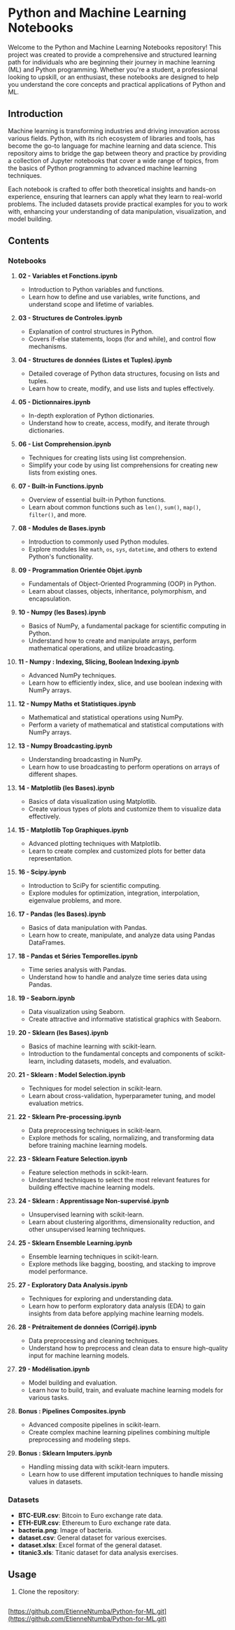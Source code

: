 # Python and Machine Learning Notebooks

Welcome to the Python and Machine Learning Notebooks repository! This project was created to provide a comprehensive and structured learning path for individuals who are beginning their journey in machine learning (ML) and Python programming. Whether you're a student, a professional looking to upskill, or an enthusiast, these notebooks are designed to help you understand the core concepts and practical applications of Python and ML.

## Introduction

Machine learning is transforming industries and driving innovation across various fields. Python, with its rich ecosystem of libraries and tools, has become the go-to language for machine learning and data science. This repository aims to bridge the gap between theory and practice by providing a collection of Jupyter notebooks that cover a wide range of topics, from the basics of Python programming to advanced machine learning techniques.

Each notebook is crafted to offer both theoretical insights and hands-on experience, ensuring that learners can apply what they learn to real-world problems. The included datasets provide practical examples for you to work with, enhancing your understanding of data manipulation, visualization, and model building.

## Contents

### Notebooks

1. **02 - Variables et Fonctions.ipynb**
   - Introduction to Python variables and functions.
   - Learn how to define and use variables, write functions, and understand scope and lifetime of variables.

2. **03 - Structures de Controles.ipynb**
   - Explanation of control structures in Python.
   - Covers if-else statements, loops (for and while), and control flow mechanisms.

3. **04 - Structures de données (Listes et Tuples).ipynb**
   - Detailed coverage of Python data structures, focusing on lists and tuples.
   - Learn how to create, modify, and use lists and tuples effectively.

4. **05 - Dictionnaires.ipynb**
   - In-depth exploration of Python dictionaries.
   - Understand how to create, access, modify, and iterate through dictionaries.

5. **06 - List Comprehension.ipynb**
   - Techniques for creating lists using list comprehension.
   - Simplify your code by using list comprehensions for creating new lists from existing ones.

6. **07 - Built-in Functions.ipynb**
   - Overview of essential built-in Python functions.
   - Learn about common functions such as `len()`, `sum()`, `map()`, `filter()`, and more.

7. **08 - Modules de Bases.ipynb**
   - Introduction to commonly used Python modules.
   - Explore modules like `math`, `os`, `sys`, `datetime`, and others to extend Python's functionality.

8. **09 - Programmation Orientée Objet.ipynb**
   - Fundamentals of Object-Oriented Programming (OOP) in Python.
   - Learn about classes, objects, inheritance, polymorphism, and encapsulation.

9. **10 - Numpy (les Bases).ipynb**
   - Basics of NumPy, a fundamental package for scientific computing in Python.
   - Understand how to create and manipulate arrays, perform mathematical operations, and utilize broadcasting.

10. **11 - Numpy : Indexing, Slicing, Boolean Indexing.ipynb**
    - Advanced NumPy techniques.
    - Learn how to efficiently index, slice, and use boolean indexing with NumPy arrays.

11. **12 - Numpy Maths et Statistiques.ipynb**
    - Mathematical and statistical operations using NumPy.
    - Perform a variety of mathematical and statistical computations with NumPy arrays.

12. **13 - Numpy Broadcasting.ipynb**
    - Understanding broadcasting in NumPy.
    - Learn how to use broadcasting to perform operations on arrays of different shapes.

13. **14 - Matplotlib (les Bases).ipynb**
    - Basics of data visualization using Matplotlib.
    - Create various types of plots and customize them to visualize data effectively.

14. **15 - Matplotlib Top Graphiques.ipynb**
    - Advanced plotting techniques with Matplotlib.
    - Learn to create complex and customized plots for better data representation.

15. **16 - Scipy.ipynb**
    - Introduction to SciPy for scientific computing.
    - Explore modules for optimization, integration, interpolation, eigenvalue problems, and more.

16. **17 - Pandas (les Bases).ipynb**
    - Basics of data manipulation with Pandas.
    - Learn how to create, manipulate, and analyze data using Pandas DataFrames.

17. **18 - Pandas et Séries Temporelles.ipynb**
    - Time series analysis with Pandas.
    - Understand how to handle and analyze time series data using Pandas.

18. **19 - Seaborn.ipynb**
    - Data visualization using Seaborn.
    - Create attractive and informative statistical graphics with Seaborn.

19. **20 - Sklearn (les Bases).ipynb**
    - Basics of machine learning with scikit-learn.
    - Introduction to the fundamental concepts and components of scikit-learn, including datasets, models, and evaluation.

20. **21 - Sklearn : Model Selection.ipynb**
    - Techniques for model selection in scikit-learn.
    - Learn about cross-validation, hyperparameter tuning, and model evaluation metrics.

21. **22 - Sklearn Pre-processing.ipynb**
    - Data preprocessing techniques in scikit-learn.
    - Explore methods for scaling, normalizing, and transforming data before training machine learning models.

22. **23 - Sklearn Feature Selection.ipynb**
    - Feature selection methods in scikit-learn.
    - Understand techniques to select the most relevant features for building effective machine learning models.

23. **24 - Sklearn : Apprentissage Non-supervisé.ipynb**
    - Unsupervised learning with scikit-learn.
    - Learn about clustering algorithms, dimensionality reduction, and other unsupervised learning techniques.

24. **25 - Sklearn Ensemble Learning.ipynb**
    - Ensemble learning techniques in scikit-learn.
    - Explore methods like bagging, boosting, and stacking to improve model performance.

25. **27 - Exploratory Data Analysis.ipynb**
    - Techniques for exploring and understanding data.
    - Learn how to perform exploratory data analysis (EDA) to gain insights from data before applying machine learning models.

26. **28 - Prétraitement de données (Corrigé).ipynb**
    - Data preprocessing and cleaning techniques.
    - Understand how to preprocess and clean data to ensure high-quality input for machine learning models.

27. **29 - Modélisation.ipynb**
    - Model building and evaluation.
    - Learn how to build, train, and evaluate machine learning models for various tasks.

28. **Bonus : Pipelines Composites.ipynb**
    - Advanced composite pipelines in scikit-learn.
    - Create complex machine learning pipelines combining multiple preprocessing and modeling steps.

29. **Bonus : Sklearn Imputers.ipynb**
    - Handling missing data with scikit-learn imputers.
    - Learn how to use different imputation techniques to handle missing values in datasets.

### Datasets

- **BTC-EUR.csv**: Bitcoin to Euro exchange rate data.
- **ETH-EUR.csv**: Ethereum to Euro exchange rate data.
- **bacteria.png**: Image of bacteria.
- **dataset.csv**: General dataset for various exercises.
- **dataset.xlsx**: Excel format of the general dataset.
- **titanic3.xls**: Titanic dataset for data analysis exercises.

## Usage

1. Clone the repository:
   ```bash
  [https://github.com/EtienneNtumba/Python-for-ML.git](https://github.com/EtienneNtumba/Python-for-ML.git)
